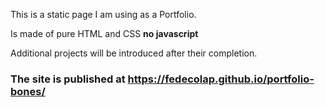 This is a static page I am using as a Portfolio. 

Is made of pure HTML and CSS **no javascript**

Additional projects will be introduced after their completion. 


### The site is published at https://fedecolap.github.io/portfolio-bones/